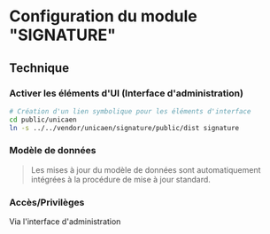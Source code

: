 # Configuration du module "SIGNATURE"

## Technique


### Activer les éléments d'UI (Interface d'administration)
```bash
# Création d'un lien symbolique pour les éléments d'interface
cd public/unicaen
ln -s ../../vendor/unicaen/signature/public/dist signature
```

### Modèle de données

> Les mises à jour du modèle de données sont automatiquement intégrées à la procédure de mise à jour standard.

### Accès/Privilèges

Via l'interface d'administration

